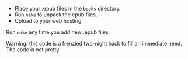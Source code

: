  * Place your .epub files in the `books` directory.
 * Run `make` to unpack the epub files.
 * Upload to your web hosting.

Run `make` any time you add new .epub files.

Warning: this code is a frenzied two-night hack to fill an immediate need. The code is not pretty.
